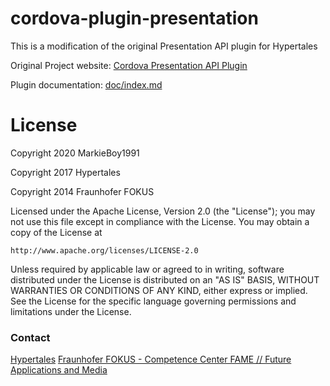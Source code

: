 
# cordova-plugin-presentation

This is a modification of the original Presentation API plugin for Hypertales

Original Project website: [Cordova Presentation API Plugin](http://fraunhoferfokus.github.io/cordova-plugin-presentation/)

Plugin documentation: [doc/index.md](doc/index.md)

# License

Copyright 2020 MarkieBoy1991

Copyright 2017 Hypertales

Copyright 2014 Fraunhofer FOKUS

Licensed under the Apache License, Version 2.0 (the "License");
you may not use this file except in compliance with the License.
You may obtain a copy of the License at

    http://www.apache.org/licenses/LICENSE-2.0

Unless required by applicable law or agreed to in writing, software
distributed under the License is distributed on an "AS IS" BASIS,
WITHOUT WARRANTIES OR CONDITIONS OF ANY KIND, either express or implied.
See the License for the specific language governing permissions and
limitations under the License.

### Contact

[Hypertales](http://hypertal.es/)
[Fraunhofer FOKUS - Competence Center FAME // Future Applications and Media](http://www.fokus.fraunhofer.de/fame)

